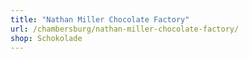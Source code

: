 ```yaml
---
title: "Nathan Miller Chocolate Factory"
url: /chambersburg/nathan-miller-chocolate-factory/
shop: Schokolade
---
```


